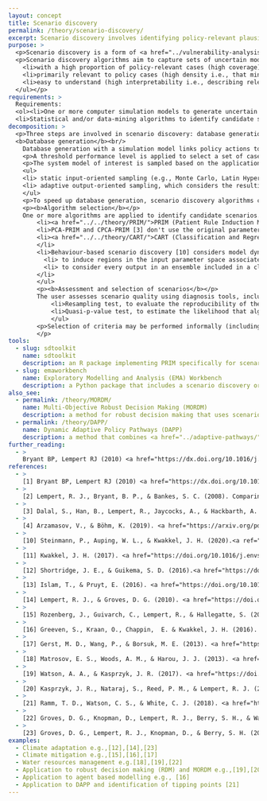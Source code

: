```yaml
---
layout: concept
title: Scenario discovery
permalink: /theory/scenario-discovery/
excerpt: Scenario discovery involves identifying policy-relevant plausible future scenarios as a form of vulnerability analysis or to identify a limited number of future scenarios to focus on
purpose: >
  <p>Scenario discovery is a form of <a href="../vulnerability-analysis/">vulnerability analysis</a>. It is a participatory computer-assisted scenario development approach used to summarise multiple plausible future scenarios and identify scenarios relevant to the design and choice of policies. Such policy relevant scenarios consist of sets of future states of the world representing vulnerabilities for the proposed policy i.e., either conditions in which a policy may fail to meet its performance goals or in which its performance deviates significantly from the optimum policy [1].</p>
  <p>Scenario discovery algorithms aim to capture sets of uncertain model input parameter values:<ul>
    <li>with a high proportion of policy-relevant cases (high coverage),</li>
    <li>primarily relevant to policy cases (high density i.e., that minimise decision-irrelevant inputs within a region), and</li> 
    <li>easy to understand (high interpretability i.e., describing relevant parameter dimensions with influential input parameters for an output) [2].</li>
  </ul></p>
requirements: >
  Requirements:
  <ol><li>One or more computer simulation models to generate uncertain model input parameters datasets,</li>
  <li>Statistical and/or data-mining algorithms to identify candidate scenarios,</li> <li>Diagnostic tools for evaluating the significance of the parameter constraints proposed by scenario discovery algorithms [1]</li></ol>
decomposition: >
  <p>Three steps are involved in scenario discovery: database generation, algorithm selection, and scenario assessment and selection.</p>
  <b>Database generation</b><br/>
    Database generation with a simulation model links policy actions to consequences of interest, with each scenario described by a vector representing a particular point in a dimensional space of uncertain model input parameters. 
    <p>A threshold performance level is applied to select a set of cases of interest, using some policy-relevant criteria [1]. To avoid aggregation of performance criteria, scenario discovery has also been applied to multiple performance metrics separately, yielding a set of scenarios, explicitly describing the sensitivity of scenario discovery results to the choice of different metrics [12].</p>
    <p>The system model of interest is sampled based on the application of an experimental design over the uncertain inputs for a candidate strategy, e.g. using the <a href="../../tools/emaworkbench/">Exploratory Modelling & Analysis Workbench</a> [11]. Two approaches to sampling include [13]: </p>
    <ul>
    <li> static input-oriented sampling (e.g., Monte Carlo, Latin Hypercube sampling, criterion based sampling) which consider the input space without considering the resulting output space.</li>
    <li> adaptive output-oriented sampling, which considers the resulting output space and a dynamical approach to complex issues or system non-linearities, e.g. using a roughness measure to characterise the dynamic complexity of simulation runs and direct the adaptive sampling process to potentially areas of interest in the output space [13]</li>
    </ul>
    <p>To speed up database generation, scenario discovery algorithms can also be used with "surrogate models" or "meta-models" that provide a faster running model that is trained to replicate the relationship between inputs and outputs, e.g. with PRIM using "rule extraction" [4].</p>
    <p><b>Algorithm selection</b></p>
    One or more algorithms are applied to identify candidate scenarios. Each algorithm can define groups of scenarios in their own way.<ul>
        <li><a href="../../theory/PRIM/">PRIM (Patient Rule Induction Method)</a> identifies "boxes" in parameter space, i.e. bounds on parameter values within which scenarios meet some pre-defined criteria. PRIM is a bump-hunting (activity region finding) algorithm used to achieve a desired balance between coverage, density and interpretability.</li>
        <li>PCA-PRIM and CPCA-PRIM [3] don't use the original parameters, but instead identify boxes using orthogonal rotations obtained through principal component analysis (PCA), optionally with constraints to improve interpretability. This may improve density and coverage of boxes.</li>
        <li><a href="../../theory/CART/">CART (Classification and Regression Tree)</a> is a classification algorithm that typically provide outputs as a decision tree. The algorithm successively partitions the input space with a sequence of binary splits. Discovered scenarios are therefore described by a sequence of classification rules.
        </li>
        <li>Behaviour-based scenario discovery [10] considers model dynamics over time based on the use of time series clustering during the scenario discovery algorithms' identification stage to identify common macro-level behaviours in the ensemble of output time series. Two interests of the approach are:<ol>
          <li> to induce regions in the input parameter space associated with model behaviours over time rather than considering a static state of the model.</li>
          <li> to consider every output in an ensemble included in a cluster and mapped to a region (box) in the input parameter space, rather than a small subset.</li>
        </li>
        </ul>
        <p><b>Assessment and selection of scenarios</b></p>
        The user assesses scenario quality using diagnosis tools, including measures of coverage, density and interpretabiliy, to improve understanding of the identified scenarios and evaluate the ability of the algorithm to characterise cases of interest in the database. Diagnostic tools include [1]:<ul>
            <li>Resampling test, to evaluate the reproducibility of the scenario discovery algorithm results.</li>
            <li>Quasi-p-value test, to estimate the likelihood that algorithm constrains some parameter by chance.</li>
            </ul>
        <p>Selection of criteria may be performed informally (including drawing on diagnosis metrics) or formally, e.g. based on the consideration of utility scores for failure scenarios [1].
        </p>
tools:
  - slug: sdtoolkit
    name: sdtoolkit
    description: an R package implementing PRIM specifically for scenario discovery
  - slug: emaworkbench
    name: Exploratory Modelling and Analysis (EMA) Workbench
    description: a Python package that includes a scenario discovery oriented implementation of PRIM.
also_see:
  - permalink: /theory/MORDM/
    name: Multi-Objective Robust Decision Making (MORDM)
    description: a method for robust decision making that uses scenario discovery
  - permalink: /theory/DAPP/
    name: Dynamic Adaptive Policy Pathways (DAPP)
    description: a method that combines <a href="../adaptive-pathways/">adaptive pathways</a> and Dynamic Adaptive Planning (DAP), and can use scenario discovery to identify tipping points.
further_reading:
  - >
    Bryant BP, Lempert RJ (2010) <a href="https://dx.doi.org/10.1016/j.techfore.2009.08.002">Thinking inside the box: A participatory, computer-assisted approach to scenario discovery.</a> Technological Forecasting and Social Change, 77(1), 34–49. doi:10.1016/j.techfore.2009.08.002
references:
  - >
    [1] Bryant BP, Lempert RJ (2010) <a href="https://dx.doi.org/10.1016/j.techfore.2009.08.002">Thinking inside the box: A participatory, computer-assisted approach to scenario discovery.</a> Technological Forecasting and Social Change, 77(1), 34–49. doi:10.1016/j.techfore.2009.08.002
  - >
    [2] Lempert, R. J., Bryant, B. P., & Bankes, S. C. (2008). Comparing algorithms for scenario discovery. RAND, Santa Monica, CA.
  - >
    [3] Dalal, S., Han, B., Lempert, R., Jaycocks, A., & Hackbarth, A. (2013) <a href="https://doi.org/10.1016/j.envsoft.2013.05.013">. Improving scenario discovery using orthogonal rotations.</a> Environmental Modelling & Software, 48, 49–64.
  - >
    [4] Arzamasov, V., & Böhm, K. (2019). <a href="https://arxiv.org/pdf/1910.01713v1.pdf">Scenario Discovery via Rule Extraction</a>. ArXiv Preprint ArXiv:1910.01713.
  - >
    [10] Steinmann, P., Auping, W. L., & Kwakkel, J. H. (2020).<a ref="https://doi.org/10.1016/j.techfore.2020.120052"> Behavior-based scenario discovery using time series clustering.</a> Technological Forecasting and Social Change, 156, 120052.
  - >
    [11] Kwakkel, J. H. (2017). <a href="https://doi.org/10.1016/j.envsoft.2017.06.054">The Exploratory Modeling Workbench: An open source toolkit for exploratory modeling, scenario discovery, and (multi-objective) robust decision making. </a> Environmental Modelling & Software, 96, 239–250.
  - >
    [12] Shortridge, J. E., & Guikema, S. D. (2016).<a href="https://doi.org/10.1111/risa.12582"> Scenario Discovery with Multiple Criteria: An Evaluation of the Robust Decision-Making Framework for Climate Change Adaptation.</a> Risk Analysis, 36(12), 2298–2312.
  - >
    [13] Islam, T., & Pruyt, E. (2016). <a href="https://doi.org/10.1016/j.envsoft.2015.09.014">Scenario generation using adaptive sampling: The case of resource scarcity. </a> Environmental Modelling & Software, 79, 285–299.
  - >
    [14] Lempert, R. J., & Groves, D. G. (2010). <a href="https://doi.org/10.1016/j.techfore.2010.04.007">Identifying and evaluating robust adaptive policy responses to climate change for water management agencies in the American west. </a>Technological Forecasting and Social Change, 77(6), 960–974.
  - >
    [15] Rozenberg, J., Guivarch, C., Lempert, R., & Hallegatte, S. (2014).<a href="https://doi.org/10.1007/s10584-013-0904-3"> Building SSPs for climate policy analysis: A scenario elicitation methodology to map the space of possible future challenges to mitigation and adaptation. </a> Climatic Change, 122(3), 509–522.
  - >
    [16] Greeven, S., Kraan, O., Chappin,  E. & Kwakkel, J. H. (2016). <a href="https://doi.org/10.18564/jasss.3134"> The Emergence of Climate Change Mitigation Action by Society: An Agent-Based Scenario Discovery Study. </a> Journal of Artificial Societies and Social Simulation, 19(3), 9.
  - >
    [17] Gerst, M. D., Wang, P., & Borsuk, M. E. (2013). <a href="https://doi.org/10.1016/j.envsoft.2012.09.001">Discovering plausible energy and economic futures under global change using multidimensional scenario discovery. </a> Environmental Modelling & Software, 44, 76–86.
  - >
    [18] Matrosov, E. S., Woods, A. M., & Harou, J. J. (2013). <a href="https://doi.org/10.1016/j.jhydrol.2013.03.006">Robust Decision Making and Info-Gap Decision Theory for water resource system planning. </a> Journal of Hydrology, 494, 43–58.
  - >
    [19] Watson, A. A., & Kasprzyk, J. R. (2017). <a href="https://doi.org/10.1016/j.envsoft.2016.12.001">Incorporating deeply uncertain factors into the many objective search process. </a> Environmental Modelling & Software, 89, 159–171.
  - >
    [20] Kasprzyk, J. R., Nataraj, S., Reed, P. M., & Lempert, R. J. (2013). <a href="https://doi.org/10.1016/j.envsoft.2012.12.007">Many objective robust decision making for complex environmental systems undergoing change.</a> Environmental Modelling & Software, 42, 55–71.
  - >
    [21] Ramm, T. D., Watson, C. S., & White, C. J. (2018). <a href="https://doi.org/10.1016/j.compenvurbsys.2018.01.002">Describing adaptation tipping points in coastal flood risk management.</a> Computers, Environment and Urban Systems, 69, 74–86.
  - >
    [22] Groves, D. G., Knopman, D., Lempert, R. J., Berry, S. H., & Wainfan, L. (2008). <a href="https://www.rand.org/pubs/technical_reports/TR505.html">Presenting Uncertainty About Climate Change to Water-Resource Managers: A Summary of Workshops with the Inland Empire Utilities Agency. </a> RAND Corporation.
  - >
    [23] Groves, D. G., Lempert, R. J., Knopman, D., & Berry, S. H. (2008). <a href="https://www.rand.org/pubs/documented_briefings/DB550.html">Preparing for an Uncertain Future Climate in the Inland Empire: Identifying Robust Water-Management Strategies.</a> RAND Corporation.
examples:
  - Climate adaptation e.g.,[12],[14],[23]
  - Climate mitigation e.g.,[15],[16],[17]
  - Water resources management e.g.[18],[19],[22]
  - Application to robust decision making (RDM) and MORDM e.g.,[19],[20]
  - Application to agent based modelling e.g., [16]
  - Application to DAPP and identification of tipping points [21]
---
```

